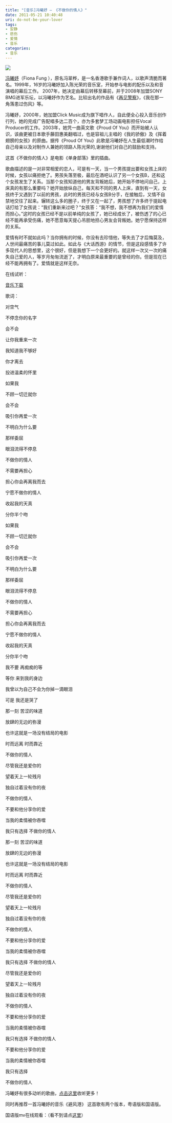 ```yaml
---
title: "[音乐]冯曦妤 — 《不做你的情人》"
date: 2011-05-21 10:40:48
uri: do-not-be-your-lover
tags: 
- 安静
- 悲伤
- 爱情
- 音乐
categories: 
- 音乐
---
```


![](https://yqmfyg.bn1.livefilestore.com/y2ppY4iVKlCfsfJBRswG1SQJ5LH0-Tz6rZjY2ddpqXcxzfbIZYC2huyvyOvJ5AHRI26jswLb2vmlfZ_pPdll5PyTmC7sQJRiibI0s4s9L0mLPQ/fiona.jpg?psid=1)

[冯曦妤](http://baike.baidu.com/view/1532006.htm "人物百科")（Fiona Fung ），原名冯翠桦，是一名香港歌手兼作词人，以歌声清脆而著名。1999年，16岁的冯曦妤加入陈光荣的音乐室，开始参与电影的配乐以及和音演唱的幕后工作。 2007年，她决定由幕后转移至幕前，并于2008年加盟SONY BMG进军乐坛，以冯曦妤作为艺名。比较出名的作品有《[再见警察](http://baike.baidu.com/view/1692222.htm "百度百科")》，《我在那一角落患过伤风》等。

冯曦妤，2000年，她加盟Click Music成为旗下唱作人，自此便全心投入音乐创作行列，她的完成广告配唱多达二百个，亦为多套梦工场动画电影担任Vocal Producer的工作。2003年，她凭一曲英文歌《Proud Of You》而开始被人认识，该曲更被日本歌手藤田惠美翻唱过，也是容祖儿主唱的《我的骄傲》及《挥着翅膀的女孩》的原曲。据传《Proud Of You》此歌是冯曦妤在人生最低潮时作给自己母亲以及对制作人兼她的领路人陈光荣的,谢谢他们对自己的鼓励和支持。

这首《不做你的情人》是电影《单身部落》里的插曲。

歌曲描述的是一对非常相爱的恋人，可是有一天，当一个男孩提出要和女孩上床的时候，女孩以痛拒绝了。男孩失落至极，最后在酒吧认识了另一个女孩B，还和这个女孩发生了关系。当那个女孩知道他的男友背叛她后，她开始不停地问自己，上床真的有那么重要吗？她开始放纵自己，每天和不同的男人上床，直到有一天，女孩终于又遇到了以前的男孩，此时的男孩已经与女孩B分手，在接触后，又情不自禁地交往了起来。辗转这么多的圈子，终于又在一起了，男孩想了许多终于提起电话打给了女孩说：“我们重新来过吧？”女孩答：“我不想，我不想再为我们的爱情而担心。”这时的女孩已经不是以前单纯的女孩了，她已经成长了，被伤透了的心已经不能再承受伤痛，她不愿意每天提心吊胆地担心男友会背叛她。她宁愿保持这样的关系。

爱情有时不就如此吗？当你拥有的时候，你没有去珍惜他，等失去了才后悔莫及，人世间最痛苦的事儿莫过如此。如此与《大话西游》的情节，但是这段感情多了许多现代人的思想里，这个很好，但是我想下一个会更好的。就这样一次又一次的痛失自己爱的人，等岁月匆匆流逝了，才明白原来最重要的是曾经的你。但是现在已经不能再拥有了。爱情就是这样无奈。

在线试听：



[](http://www.top100.cn/download/download.aspx?Productid=jwadncbwgy5uocb1ga "巨鲸下载链接")[音乐下载](http://www.top100.cn/download/download.aspx?Productid=jwadncbwgy5uocb1ga "巨鲸下载链接")

歌词：

对空气

不停念你的名字

会不会

让你我重来一次

我知道我不够好

你才离去

投进温柔的怀里

如果我

不顾一切迁就你

会不会

吸引你再爱一次

不明白为什么要

那样委屈

眼泪流得不停息

不做你的情人

不需要再担心

担心你会再离我而去

宁愿不做你的情人

收起我的天真

分你半个吻

如果我

不顾一切迁就你

会不会

吸引你再爱一次

不明白为什么要

那样委屈

眼泪流得不停息

不做你的情人

不需要再担心

担心你会再离我而去

宁愿不做你的情人

收起我的天真

分你半个吻

我不要 再痴痴的等

等你 来到我的身边

我曾以为自己不会为你掉一滴眼泪

可是 我还是哭了

那一刻 苦涩的味道

放肆的无边的弥漫

也许这就是一场没有结局的电影

时而远离 时而靠近

不做你的情人

尽管我还是爱你的

望着天上一轮残月

独自过着没有你的夜

不做你的情人

不要和他分享你的爱

当我的柔情被你吞噬

我只有选择 不做你的情人

那一刻 苦涩的味道

放肆的无边的弥漫

也许这就是一场没有结局的电影

时而远离 时而靠近

不做你的情人

尽管我还是爱你的

望着天上一轮残月

独自过着没有你的夜

不做你的情人

不要和他分享你的爱

当我的柔情被你吞噬

我只有选择  不做你的情人

尽管我还是爱你的

望着天上一轮残月

独自过着没有你的夜

不做你的情人

不要和他分享你的爱

当我的柔情被你吞噬

我只有选择 不做你的情人

不要和他分享你的爱

当我的柔情被你吞噬

我只有选择

不做你的情人

冯曦妤有很多动听的歌曲，[点击这里](http://www.xiami.com/artist/56458 "虾米")收听更多！

同时再推荐一首冯曦妤的音乐《避风港》 这首歌有两个版本，粤语版和国语版。

国语版mv在线观看：（看不到请点[这里](http://www.yinyuetai.com/video/73606 "音乐台")）



